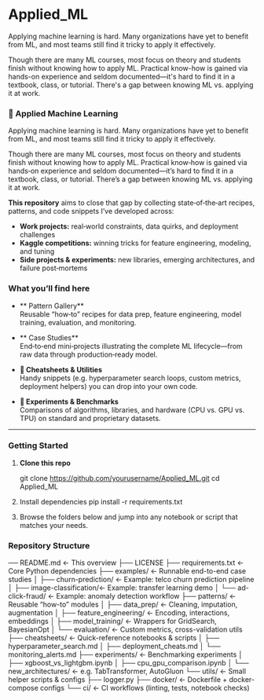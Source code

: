 # Applied_ML
Applying machine learning is hard. Many organizations have yet to benefit from ML, and most teams still find it tricky to apply it effectively.

Though there are many ML courses, most focus on theory and students finish without knowing how to apply ML. Practical know-how is gained via hands-on experience and seldom documented—it's hard to find it in a textbook, class, or tutorial. There's a gap between knowing ML vs. applying it at work.

### 🌟 Applied Machine Learning

Applying machine learning is hard. Many organizations have yet to benefit from ML, and most teams still find it tricky to apply it effectively.

Though there are many ML courses, most focus on theory and students finish without knowing how to apply ML. Practical know‑how is gained via hands‑on experience and seldom documented—it’s hard to find it in a textbook, class, or tutorial. There’s a gap between knowing ML vs. applying it at work.

**This repository** aims to close that gap by collecting state‑of‑the‑art recipes, patterns, and code snippets I’ve developed across:

- **Work projects:** real‑world constraints, data quirks, and deployment challenges  
- **Kaggle competitions:** winning tricks for feature engineering, modeling, and tuning  
- **Side projects & experiments:** new libraries, emerging architectures, and failure post‑mortems  

### What you’ll find here

- ** Pattern Gallery**  
  Reusable “how‑to” recipes for data prep, feature engineering, model training, evaluation, and monitoring.

- ** Case Studies**  
  End‑to‑end mini‑projects illustrating the complete ML lifecycle—from raw data through production‑ready model.

- **📓 Cheatsheets & Utilities**  
  Handy snippets (e.g. hyperparameter search loops, custom metrics, deployment helpers) you can drop into your own code.

- **🧪 Experiments & Benchmarks**  
  Comparisons of algorithms, libraries, and hardware (CPU vs. GPU vs. TPU) on standard and proprietary datasets.

---

###  Getting Started

1. **Clone this repo**  
   
   git clone https://github.com/yourusername/Applied_ML.git
   cd Applied_ML
2. Install dependencies
   pip install -r requirements.txt
3. Browse the folders below and jump into any notebook or script that matches your needs.

### Repository Structure
   ── README.md ← This overview
├── LICENSE
├── requirements.txt ← Core Python dependencies
├── examples/ ← Runnable end-to-end case studies
│ ├── churn-prediction/ ← Example: telco churn prediction pipeline
│ ├── image-classification/← Example: transfer learning demo
│ └── ad-click-fraud/ ← Example: anomaly detection workflow
├── patterns/ ← Reusable “how-to” modules
│ ├── data_prep/ ← Cleaning, imputation, augmentation
│ ├── feature_engineering/ ← Encoding, interactions, embeddings
│ ├── model_training/ ← Wrappers for GridSearch, BayesianOpt
│ └── evaluation/ ← Custom metrics, cross-validation utils
├── cheatsheets/ ← Quick-reference notebooks & scripts
│ ├── hyperparameter_search.md
│ ├── deployment_cheats.md
│ └── monitoring_alerts.md
├── experiments/ ← Benchmarking experiments
│ ├── xgboost_vs_lightgbm.ipynb
│ ├── cpu_gpu_comparison.ipynb
│ └── new_architectures/ ← e.g. TabTransformer, AutoGluon
└── utils/ ← Small helper scripts & configs
├── logger.py
├── docker/ ← Dockerfile + docker-compose configs
└── ci/ ← CI workflows (linting, tests, notebook checks)
